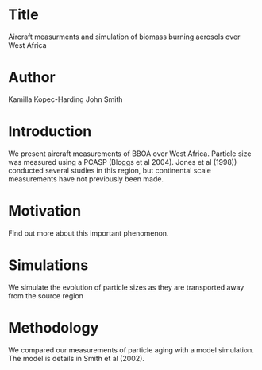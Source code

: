 # Title 
Aircraft measurments and simulation of biomass burning aerosols over West Africa

# Author
Kamilla Kopec-Harding
John Smith

# Introduction
We present aircraft measurements of BBOA over West Africa.
Particle size was measured using a PCASP (Bloggs et al 2004).
Jones et al (1998)) conducted several studies in this region, 
but continental scale measurements have not previously been made.

# Motivation
Find out more about this important phenomenon.

# Simulations
We simulate the evolution of particle sizes as they are transported 
away from the source region

# Methodology
We compared our measurements of particle aging with a 
model simulation. The model is details in Smith et al 
(2002).
